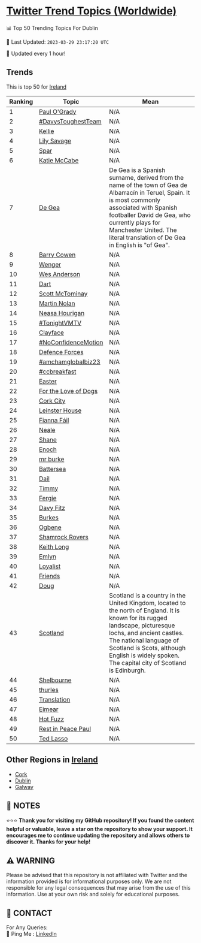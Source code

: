 [Twitter Trend Topics (Worldwide)](https://github.com/ErcinDedeoglu/Twitter-Trend-Topics)
==========


📊 Top 50 Trending Topics For Dublin

📆 Last Updated: `2023-03-29 23:17:20 UTC`

🔧 Updated every 1 hour!


## Trends

This is top 50 for [Ireland](</Ireland>)

| Ranking | Topic | Mean |
| ------- | ------------ | ------------ |
| 1 | [Paul O'Grady](http://twitter.com/search?q=Paul+O%27Grady) | N/A |
| 2 | [#DavysToughestTeam](http://twitter.com/search?q=%23DavysToughestTeam) | N/A |
| 3 | [Kellie](http://twitter.com/search?q=Kellie) | N/A |
| 4 | [Lily Savage](http://twitter.com/search?q=Lily+Savage) | N/A |
| 5 | [Spar](http://twitter.com/search?q=Spar) | N/A |
| 6 | [Katie McCabe](http://twitter.com/search?q=Katie+McCabe) | N/A |
| 7 | [De Gea](http://twitter.com/search?q=De+Gea) | De Gea is a Spanish surname, derived from the name of the town of Gea de Albarracín in Teruel, Spain. It is most commonly associated with Spanish footballer David de Gea, who currently plays for Manchester United. The literal translation of De Gea in English is "of Gea". |
| 8 | [Barry Cowen](http://twitter.com/search?q=Barry+Cowen) | N/A |
| 9 | [Wenger](http://twitter.com/search?q=Wenger) | N/A |
| 10 | [Wes Anderson](http://twitter.com/search?q=Wes+Anderson) | N/A |
| 11 | [Dart](http://twitter.com/search?q=Dart) | N/A |
| 12 | [Scott McTominay](http://twitter.com/search?q=Scott+McTominay) | N/A |
| 13 | [Martin Nolan](http://twitter.com/search?q=Martin+Nolan) | N/A |
| 14 | [Neasa Hourigan](http://twitter.com/search?q=Neasa+Hourigan) | N/A |
| 15 | [#TonightVMTV](http://twitter.com/search?q=%23TonightVMTV) | N/A |
| 16 | [Clayface](http://twitter.com/search?q=Clayface) | N/A |
| 17 | [#NoConfidenceMotion](http://twitter.com/search?q=%23NoConfidenceMotion) | N/A |
| 18 | [Defence Forces](http://twitter.com/search?q=Defence+Forces) | N/A |
| 19 | [#amchamglobalbiz23](http://twitter.com/search?q=%23amchamglobalbiz23) | N/A |
| 20 | [#ccbreakfast](http://twitter.com/search?q=%23ccbreakfast) | N/A |
| 21 | [Easter](http://twitter.com/search?q=Easter) | N/A |
| 22 | [For the Love of Dogs](http://twitter.com/search?q=For+the+Love+of+Dogs) | N/A |
| 23 | [Cork City](http://twitter.com/search?q=Cork+City) | N/A |
| 24 | [Leinster House](http://twitter.com/search?q=Leinster+House) | N/A |
| 25 | [Fianna Fáil](http://twitter.com/search?q=Fianna+F%c3%a1il) | N/A |
| 26 | [Neale](http://twitter.com/search?q=Neale) | N/A |
| 27 | [Shane](http://twitter.com/search?q=Shane) | N/A |
| 28 | [Enoch](http://twitter.com/search?q=Enoch) | N/A |
| 29 | [mr burke](http://twitter.com/search?q=mr+burke) | N/A |
| 30 | [Battersea](http://twitter.com/search?q=Battersea) | N/A |
| 31 | [Dail](http://twitter.com/search?q=Dail) | N/A |
| 32 | [Timmy](http://twitter.com/search?q=Timmy) | N/A |
| 33 | [Fergie](http://twitter.com/search?q=Fergie) | N/A |
| 34 | [Davy Fitz](http://twitter.com/search?q=Davy+Fitz) | N/A |
| 35 | [Burkes](http://twitter.com/search?q=Burkes) | N/A |
| 36 | [Ogbene](http://twitter.com/search?q=Ogbene) | N/A |
| 37 | [Shamrock Rovers](http://twitter.com/search?q=Shamrock+Rovers) | N/A |
| 38 | [Keith Long](http://twitter.com/search?q=Keith+Long) | N/A |
| 39 | [Emlyn](http://twitter.com/search?q=Emlyn) | N/A |
| 40 | [Loyalist](http://twitter.com/search?q=Loyalist) | N/A |
| 41 | [Friends](http://twitter.com/search?q=Friends) | N/A |
| 42 | [Doug](http://twitter.com/search?q=Doug) | N/A |
| 43 | [Scotland](http://twitter.com/search?q=Scotland) | Scotland is a country in the United Kingdom, located to the north of England. It is known for its rugged landscape, picturesque lochs, and ancient castles. The national language of Scotland is Scots, although English is widely spoken. The capital city of Scotland is Edinburgh. |
| 44 | [Shelbourne](http://twitter.com/search?q=Shelbourne) | N/A |
| 45 | [thurles](http://twitter.com/search?q=thurles) | N/A |
| 46 | [Translation](http://twitter.com/search?q=Translation) | N/A |
| 47 | [Eimear](http://twitter.com/search?q=Eimear) | N/A |
| 48 | [Hot Fuzz](http://twitter.com/search?q=Hot+Fuzz) | N/A |
| 49 | [Rest in Peace Paul](http://twitter.com/search?q=Rest+in+Peace+Paul) | N/A |
| 50 | [Ted Lasso](http://twitter.com/search?q=Ted+Lasso) | N/A |



## Other Regions in [Ireland](</Ireland>)

* [Cork](</Ireland/Cork.md>)
* [Dublin](</Ireland/Dublin.md>)
* [Galway](</Ireland/Galway.md>)



## 📝 NOTES

⭐⭐⭐ **Thank you for visiting my GitHub repository! If you found the content helpful or valuable, leave a star on the repository to show your support. It encourages me to continue updating the repository and allows others to discover it. Thanks for your help!**


## ⚠️ WARNING

Please be advised that this repository is not affiliated with Twitter and the information provided is for informational purposes only. We are not responsible for any legal consequences that may arise from the use of this information. Use at your own risk and solely for educational purposes.


## 📨 CONTACT

 For Any Queries:  
            🏓 Ping Me : [LinkedIn](https://www.linkedin.com/in/ercindedeoglu/)
